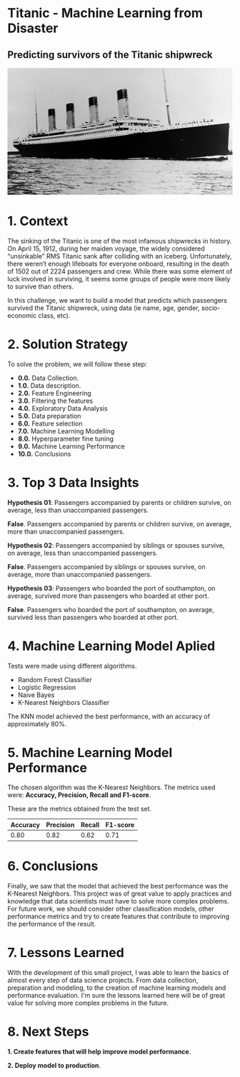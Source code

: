 # Titanic - Machine Learning from Disaster
## Predicting survivors of the Titanic shipwreck

<p align='center'>
    <img src='img/titanic.jpg'>
</p>

# 1. Context

The sinking of the Titanic is one of the most infamous shipwrecks in history. On April 15, 1912, during her maiden voyage, the widely considered “unsinkable” RMS Titanic sank after colliding with an iceberg. Unfortunately, there weren’t enough lifeboats for everyone onboard, resulting in the death of 1502 out of 2224 passengers and crew. While there was some element of luck involved in surviving, it seems some groups of people were more likely to survive than others.

In this challenge, we want to build a model that predicts which passengers survived the Titanic shipwreck, using data (ie name, age, gender, socio-economic class, etc).

# 2. Solution Strategy

To solve the problem, we will follow these step:

- **0.0.** Data Collection.
- **1.0.** Data description.
- **2.0.** Feature Engineering
- **3.0.** Filtering the features
- **4.0.** Exploratory Data Analysis
- **5.0.** Data preparation
- **6.0.** Feature selection
- **7.0.** Machine Learning Modelling
- **8.0.** Hyperparameter fine tuning
- **9.0.** Machine Learning Performance
- **10.0.** Conclusions

# 3. Top 3 Data Insights

**Hypothesis 01**: Passengers accompanied by parents or children survive, on average, less than unaccompanied passengers.

**False**. Passengers accompanied by parents or children survive, on average, more than unaccompanied passengers.

**Hypothesis 02**: Passengers accompanied by siblings or spouses survive, on average, less than unaccompanied passengers.

**False**. Passengers accompanied by siblings or spouses survive, on average, more than unaccompanied passengers.

**Hypothesis 03**: Passengers who boarded the port of southampton, on average, survived more than passengers who boarded at other port.

**False**. Passengers who boarded the port of southampton, on average, survived less than passengers who boarded at other port.

# 4. Machine Learning Model Aplied

Tests were made using different algorithms.

- Random Forest Classifier
- Logistic Regression
- Naive Bayes
- K-Nearest Neighbors Classifier

The KNN model achieved the best performance, with an accuracy of approximately 80%.

# 5. Machine Learning Model Performance

The chosen algorithm was the K-Nearest Neighbors. The metrics used were: **Accuracy, Precision, Recall and F1-score**.

These are the metrics obtained from the test set.

| Accuracy | Precision | Recall | F1-score |
|----------|-----------|--------|----------|
| 0.80     | 0.82      | 0.62   | 0.71     |

# 6. Conclusions

Finally, we saw that the model that achieved the best performance was the K-Nearest Neighbors. This project was of great value to apply practices and knowledge that data scientists must have to solve more complex problems. For future work, we should consider other classification models, other performance metrics and try to create features that contribute to improving the performance of the result.

# 7. Lessons Learned

With the development of this small project, I was able to learn the basics of almost every step of data science projects. From data collection, preparation and modeling, to the creation of machine learning models and performance evaluation. I'm sure the lessons learned here will be of great value for solving more complex problems in the future.

# 8. Next Steps

**1. Create features that will help improve model performance**.

**2. Deploy model to production**.


